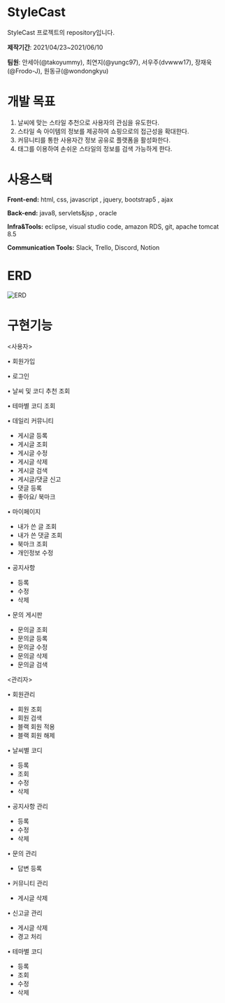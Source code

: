 # StyleCast
 StyleCast 프로젝트의 repository입니다.

<b>제작기간</b>: 2021/04/23~2021/06/10 

<b>팀원</b>: 안세아(@takoyummy), 최연지(@yungc97), 서우주(dvwww17), 장재욱(@Frodo-J), 원동규(@wondongkyu)

# 개발 목표

1.	날씨에 맞는 스타일 추천으로 사용자의 관심을 유도한다. 
2.	스타일 속 아이템의 정보를 제공하여 쇼핑으로의 접근성을 확대한다.
3.	커뮤니티를 통한 사용자간 정보 공유로 플랫폼을 활성화한다. 
4.	태그를 이용하여 손쉬운 스타일의 정보를 검색 가능하게 한다.

# 사용스택

**Front-end:** html, css, javascript , jquery, bootstrap5 , ajax

**Back-end:** java8, servlets&jsp , oracle

**Infra&Tools:** eclipse, visual studio code, amazon RDS, git, apache tomcat 8.5

**Communication Tools:** Slack, Trello, Discord, Notion

# ERD

![ERD](https://user-images.githubusercontent.com/40001921/122720755-cff2c800-d2aa-11eb-8032-760198b32267.png)


# 구현기능

<사용자>

•	회원가입

•	로그인

•	날씨 및 코디 추천 조회

•	테마별 코디 조회

•	데일리 커뮤니티
-	게시글 등록
-	게시글 조회
-	게시글 수정
-	게시글 삭제
-	게시글 검색
-	게시글/댓글 신고
-	댓글 등록
-	좋아요/ 북마크

•	마이페이지
-	내가 쓴 글 조회
-	내가 쓴 댓글 조회
-	북마크 조회
-	개인정보 수정

•	공지사항
-	등록
-	수정
-	삭제

•	문의 게시판
-	문의글 조회
-	문의글 등록
-	문의글 수정
-	문의글 삭제
-	문의글 검색

<관리자>

•	회원관리
-	회원 조회
-	회원 검색
-	블랙 회원 적용
-	블랙 회원 해제

•	날씨별 코디
-	등록
-	조회
-	수정
-	삭제

•	공지사항 관리
-	등록
-	수정
-	삭제

•	문의 관리
-	답변 등록

•	커뮤니티 관리
-	게시글 삭제

•	신고글 관리
-	게시글 삭제
-	경고 처리

•	테마별 코디
-	등록
-	조회
-	수정
-	삭제



